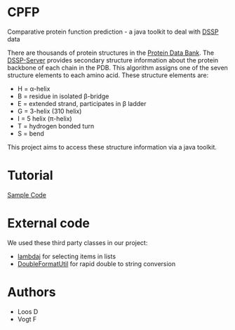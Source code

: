 # CPFP
Comparative protein function prediction - a java toolkit to deal with [DSSP](http://swift.cmbi.ru.nl/gv/dssp/) data


There are thousands of protein structures in the [Protein Data Bank](http://www.rcsb.org/pdb/home/home.do). The [DSSP-Server](http://swift.cmbi.ru.nl/gv/dssp/) provides secondary structure information about the protein backbone of each chain in the PDB. This algorithm assigns one of the seven structure elements to each amino acid.
These structure elements are:
* H = &#945;-helix
* B = residue in isolated &#946;-bridge
* E = extended strand, participates in &#946; ladder
* G = 3-helix (310 helix)
* I = 5 helix (&#960;-helix)
* T = hydrogen bonded turn
* S = bend

This project aims to access these structure information via a java toolkit.

# Tutorial
[Sample Code](https://github.com/Eubel/cpfp/wiki/Samples)

# External code
We used these third party classes in our project:
* [lambdaj](https://code.google.com/p/lambdaj/) for selecting items in lists
* [DoubleFormatUtil](http://svn.apache.org/viewvc/xmlgraphics/commons/trunk/src/java/org/apache/xmlgraphics/util/DoubleFormatUtil.java?revision=1346428&view=co) for rapid double to string conversion

# Authors
* Loos D
* Vogt F
